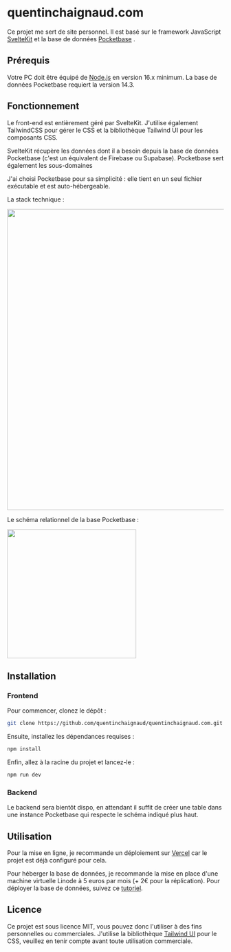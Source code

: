# quentinchaignaud.com

Ce projet me sert de site personnel. Il est basé sur le framework JavaScript [SvelteKit](https://kit.svelte.dev/) et la base de données [Pocketbase](https://pocketbase.io/docs/) .

## Prérequis

Votre PC doit être équipé de [Node.js](https://nodejs.org/en) en version 16.x minimum. La base de données Pocketbase requiert la version 14.3.

## Fonctionnement

Le front-end est entièrement géré par SvelteKit. J'utilise également TailwindCSS pour gérer le CSS et la bibliothèque Tailwind UI pour les composants CSS.

SvelteKit récupère les données dont il a besoin depuis la base de données Pocketbase (c'est un équivalent de Firebase ou Supabase). Pocketbase sert également les sous-domaines

J'ai choisi Pocketbase pour sa simplicité : elle tient en un seul fichier exécutable et est auto-hébergeable.

La stack technique :

<img src="https://github.com/quentinchaignaud/quentinchaignaud/blob/main/docs/schema-stack.png" width="700">

Le schéma relationnel de la base Pocketbase :

<img src="https://github.com/quentinchaignaud/quentinchaignaud/blob/main/docs/sql-schema-table.png" width="300">

## Installation

### Frontend

Pour commencer, clonez le dépôt :

```bash
git clone https://github.com/quentinchaignaud/quentinchaignaud.com.git
```

Ensuite, installez les dépendances requises :

```bash
npm install
```

Enfin, allez à la racine du projet et lancez-le :

```bash
npm run dev
```

### Backend

Le backend sera bientôt dispo, en attendant il suffit de créer une table dans une instance Pocketbase qui respecte le schéma indiqué plus haut.

<!-- Pour le backend, il faut également cloner ce dépôt :

```bash
git clone <pocketbase>
```

Et le démarrer depuis le dossier où il a été déposé :

```bash
./pocketbase serve
``` -->

## Utilisation

Pour la mise en ligne, je recommande un déploiement sur [Vercel](https://vercel.com/solutions/svelte) car le projet est déjà configuré pour cela.

Pour héberger la base de données, je recommande la mise en place d'une machine virtuelle Linode à 5 euros par mois (+ 2€ pour la réplication). Pour déployer la base de données, suivez ce [tutoriel](https://pocketbase.io/docs/going-to-production/).

## Licence

Ce projet est sous licence MIT, vous pouvez donc l'utiliser à des fins personnelles ou commerciales. J'utilise la bibliothèque [Tailwind UI](https://tailwindui.com/license) pour le CSS, veuillez en tenir compte avant toute utilisation commerciale.
